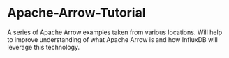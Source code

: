 # Apache-Arrow-Tutorial
A series of Apache Arrow examples taken from various locations. Will help to improve understanding of what Apache Arrow is and how InfluxDB will leverage this technology. 
